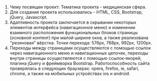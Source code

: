 1. Чему посвящен проект: Тематика проекта - медицинская сфера.
2. Для создания проекта использовались - HTML, CSS, Bootstrap, jQuery, Javascript.
3. Адаптивность проекта заключается в скрывании некоторых элементов интерфейса (навигационное меню) и изменении взаимного расположения функциональных блоков страницы (основной контент) при малой ширине окна, а также реализована "резиновая" вёрстка. Точки перехода: 576px, 768px, 992px, 1200px.
4. Переходы между страницами осуществляются с помощью ссылок через навигационного меню и навигационных цепочек, переходы внутри страницы осуществляются с помощью ссылок-якорей, плагина jQuery и фреймворка Bootstrap.
Работоспособность сайта проверялась в следующих браузерах: opera, firefox, ie, safari, chrome, а также на мобильных устройствах ios и android.